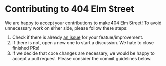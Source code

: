 # Contributing to 404 Elm Street

We are happy to accept your contributions to make 404 Elm Street! To avoid unnecessary work on either side, please follow these steps:

1. Check if there is already [an issue](https://github.com/zalando/elm-street-404/issues) for your feature/improvement.
2. If there is not, open a new one to start a discussion. We hate to close finished PRs!
3. If we decide that code changes are necessary, we would be happy to accept a pull request. Please consider the commit guidelines below.
